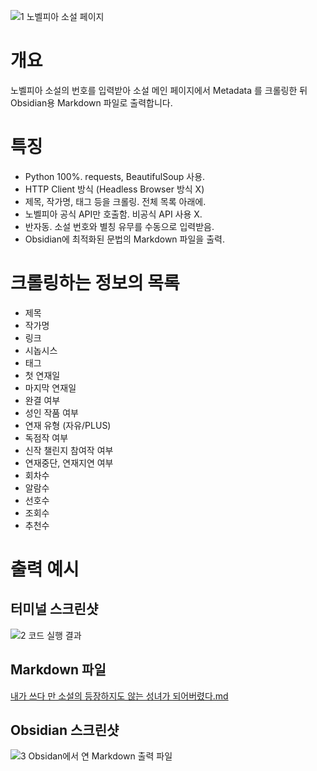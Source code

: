 ![1  노벨피아 소설 페이지](https://github.com/user-attachments/assets/12e80855-b3f5-41eb-bd34-95e72c6b05f1)

# 개요
노벨피아 소설의 번호를 입력받아 소설 메인 페이지에서 Metadata 를 크롤링한 뒤 Obsidian용 Markdown 파일로 출력합니다.

# 특징
- Python 100%. requests, BeautifulSoup 사용.
- HTTP Client 방식 (Headless Browser 방식 X)
- 제목, 작가명, 태그 등을 크롤링. 전체 목록 아래에.
- 노벨피아 공식 API만 호출함. 비공식 API 사용 X.
- 반자동. 소설 번호와 별칭 유무를 수동으로 입력받음.
- Obsidian에 최적화된 문법의 Markdown 파일을 출력.

# 크롤링하는 정보의 목록
- 제목
- 작가명
- 링크
- 시놉시스
- 태그
- 첫 연재일
- 마지막 연재일
- 완결 여부
- 성인 작품 여부
- 연재 유형 (자유/PLUS)
- 독점작 여부
- 신작 챌린지 참여작 여부
- 연재중단, 연재지연 여부
- 회차수
- 알람수
- 선호수
- 조회수
- 추천수

# 출력 예시

## 터미널 스크린샷
![2  코드 실행 결과](https://github.com/user-attachments/assets/5929ee77-7120-48b4-be33-fe079afeb009)

## Markdown 파일
[내가 쓰다 만 소설의 등장하지도 않는 성녀가 되어버렸다.md](https://github.com/user-attachments/files/16478359/default.md)

## Obsidian 스크린샷
![3  Obsidan에서 연 Markdown 출력 파일](https://github.com/user-attachments/assets/911b366d-2ad0-4e1f-baf5-835bb35ef280)

